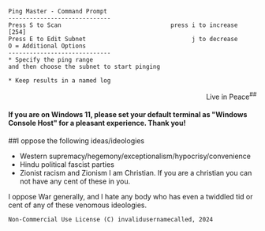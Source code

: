 
```
Ping Master - Command Prompt 
-----------------------------
Press S to Scan                               press i to increase [254]
Press E to Edit Subnet                              j to decrease
O = Additional Options
-----------------------------
* Specify the ping range
and then choose the subnet to start pinging

* Keep results in a named log
```
<p align=right>Live in Peace<sup>##</sup></p>

#### If you are on Windows 11, please set your default terminal as "Windows Console Host" for a pleasant experience. Thank you!

##I oppose the following ideas/ideologies
- Western supremacy/hegemony/exceptionalism/hypocrisy/convenience
- Hindu political fascist parties
- Zionist racism and Zionism
I am Christian. If you are a christian you can not have any cent of these in you.

I oppose War generally, and I hate any body who has even a twiddled tid or cent of any of these venomous ideologies.

`Non-Commercial Use License
(C) invalidusernamecalled, 2024`
